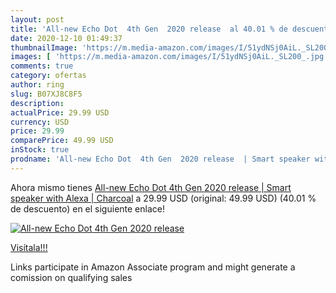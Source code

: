 ```yaml
---
layout: post
title: 'All-new Echo Dot  4th Gen  2020 release  al 40.01 % de descuento'
date: 2020-12-10 01:49:37
thumbnailImage: 'https://m.media-amazon.com/images/I/51ydNSj0AiL._SL200_.jpg'
images: [ 'https://m.media-amazon.com/images/I/51ydNSj0AiL._SL200_.jpg' ]
comments: true
category: ofertas
author: ring
slug: B07XJ8C8F5
description:
actualPrice: 29.99 USD
currency: USD
price: 29.99
comparePrice: 49.99 USD
inStock: true
prodname: 'All-new Echo Dot  4th Gen  2020 release  | Smart speaker with Alexa | Charcoal'
---
```


Ahora mismo tienes [All-new Echo Dot  4th Gen  2020 release  | Smart speaker with Alexa | Charcoal](https://www.amazon.com/dp/B07XJ8C8F5/?tag=tolees-20) a 29.99 USD (original: 49.99 USD) (40.01 %  de descuento) en el siguiente enlace!

[![All-new Echo Dot  4th Gen  2020 release ](https://m.media-amazon.com/images/I/51ydNSj0AiL._SL200_.jpg)](https://www.amazon.com/dp/B07XJ8C8F5/?tag=tolees-20)

[Visítala!!!](https://www.amazon.com/dp/B07XJ8C8F5/?tag=tolees-20)

Links participate in Amazon Associate program and might generate a comission on qualifying sales
